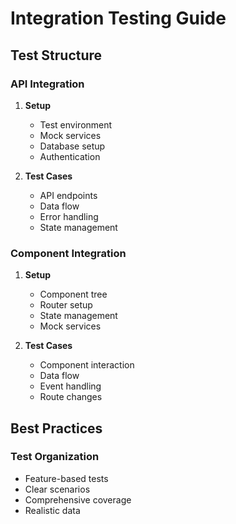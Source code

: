 # Integration Testing Guide

## Test Structure
### API Integration
1. **Setup**
   - Test environment
   - Mock services
   - Database setup
   - Authentication

2. **Test Cases**
   - API endpoints
   - Data flow
   - Error handling
   - State management

### Component Integration
1. **Setup**
   - Component tree
   - Router setup
   - State management
   - Mock services

2. **Test Cases**
   - Component interaction
   - Data flow
   - Event handling
   - Route changes

## Best Practices
### Test Organization
- Feature-based tests
- Clear scenarios
- Comprehensive coverage
- Realistic data